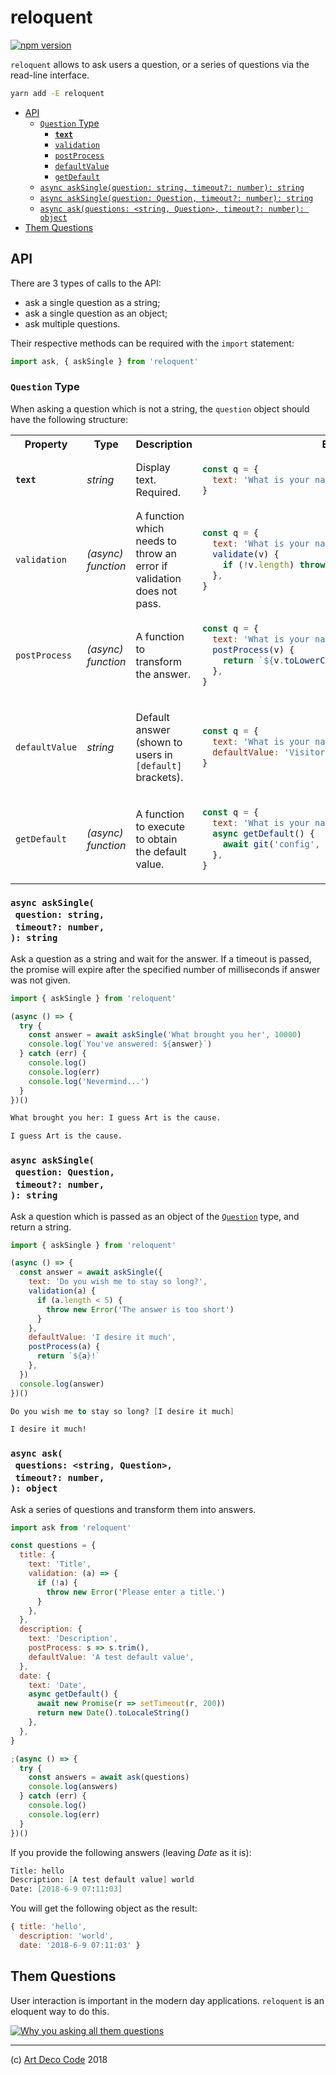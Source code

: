 # reloquent

[![npm version](https://badge.fury.io/js/reloquent.svg)](https://npmjs.org/package/reloquent)

`reloquent` allows to ask users a question, or a series of questions via the read-line interface.

```sh
yarn add -E reloquent
```

- [API](#api)
  * [`Question` Type](#question-type)
    * [<strong><code>text</code></strong>](#text)
    * [<code>validation</code>](#validation)
    * [<code>postProcess</code>](#postprocess)
    * [<code>defaultValue</code>](#defaultvalue)
    * [<code>getDefault</code>](#getdefault)
  * [`async askSingle(question: string, timeout?: number): string`](#async-asksinglequestion-stringtimeout-number-string)
  * [`async askSingle(question: Question, timeout?: number): string`](#async-asksinglequestion-questiontimeout-number-string)
  * [`async ask(questions: <string, Question>, timeout?: number): object`](#async-askquestions-string-questiontimeout-number-object)
- [Them Questions](#them-questions)

## API

There are 3 types of calls to the API:

- ask a single question as a string;
- ask a single question as an object;
- ask multiple questions.

Their respective methods can be required with the `import` statement:

```js
import ask, { askSingle } from 'reloquent'
```

### `Question` Type

When asking a question which is not a string, the `question` object should have the following structure:

<table>
  <tr>
    <th>Property</th>
    <th>Type</th>
    <th>Description</th>
    <th>Example</th>
  </tr>
  
<tr>
  <td><a name="text"><strong><code>text</code></strong></a></td>

  <td><em>string</em></td>
  <td>Display text. Required.</td>
  <td>



```js
const q = {
  text: 'What is your name',
}
```
  
  </td>
</tr>

<tr>
  <td><a name="validation"><code>validation</code></a></td>

  <td><em>(async) function</em></td>
  <td>A function which needs to throw an error if validation does not pass.</td>
  <td>



```js
const q = {
  text: 'What is your name',
  validate(v) {
    if (!v.length) throw new Error('Name is required.')
  },
}
```
  
  </td>
</tr>

<tr>
  <td><a name="postprocess"><code>postProcess</code></a></td>

  <td><em>(async) function</em></td>
  <td>A function to transform the answer.</td>
  <td>



```js
const q = {
  text: 'What is your name',
  postProcess(v) {
    return `${v.toLowerCase()}`
  },
}
```
  
  </td>
</tr>

<tr>
  <td><a name="defaultvalue"><code>defaultValue</code></a></td>

  <td><em>string</em></td>
  <td>

Default answer (shown to users in `[default]` brackets).</td>
  <td>



```js
const q = {
  text: 'What is your name',
  defaultValue: 'Visitor',
}
```
  
  </td>
</tr>

<tr>
  <td><a name="getdefault"><code>getDefault</code></a></td>

  <td><em>(async) function</em></td>
  <td>A function to execute to obtain the default value.</td>
  <td>



```js
const q = {
  text: 'What is your name',
  async getDefault() {
    await git('config', 'user.name')
  },
}
```
  
  </td>
</tr>
</table>

### `async askSingle(`<br/>&nbsp;&nbsp;`question: string,`<br/>&nbsp;&nbsp;`timeout?: number,`<br/>`): string`

Ask a question as a string and wait for the answer. If a timeout is passed, the promise will expire after the specified number of milliseconds if answer was not given.

```javascript
import { askSingle } from 'reloquent'

(async () => {
  try {
    const answer = await askSingle('What brought you her', 10000)
    console.log(`You've answered: ${answer}`)
  } catch (err) {
    console.log()
    console.log(err)
    console.log('Nevermind...')
  }
})()
```

```fs
What brought you her: I guess Art is the cause.
```

```fs
I guess Art is the cause.
```

### `async askSingle(`<br/>&nbsp;&nbsp;`question: Question,`<br/>&nbsp;&nbsp;`timeout?: number,`<br/>`): string`

Ask a question which is passed as an object of the [`Question`](#question-type) type, and return a string.

```javascript
import { askSingle } from 'reloquent'

(async () => {
  const answer = await askSingle({
    text: 'Do you wish me to stay so long?',
    validation(a) {
      if (a.length < 5) {
        throw new Error('The answer is too short')
      }
    },
    defaultValue: 'I desire it much',
    postProcess(a) {
      return `${a}!`
    },
  })
  console.log(answer)
})()
```

```fs
Do you wish me to stay so long? [I desire it much]
```

```fs
I desire it much!
```

### `async ask(`<br/>&nbsp;&nbsp;`questions: <string, Question>,`<br/>&nbsp;&nbsp;`timeout?: number,`<br/>`): object`

Ask a series of questions and transform them into answers.

```javascript
import ask from 'reloquent'

const questions = {
  title: {
    text: 'Title',
    validation: (a) => {
      if (!a) {
        throw new Error('Please enter a title.')
      }
    },
  },
  description: {
    text: 'Description',
    postProcess: s => s.trim(),
    defaultValue: 'A test default value',
  },
  date: {
    text: 'Date',
    async getDefault() {
      await new Promise(r => setTimeout(r, 200))
      return new Date().toLocaleString()
    },
  },
}

;(async () => {
  try {
    const answers = await ask(questions)
    console.log(answers)
  } catch (err) {
    console.log()
    console.log(err)
  }
})()
```

If you provide the following answers (leaving _Date_ as it is):

```fs
Title: hello
Description: [A test default value] world
Date: [2018-6-9 07:11:03]
```

You will get the following object as the result:

```js
{ title: 'hello',
  description: 'world',
  date: '2018-6-9 07:11:03' }
```

## Them Questions

User interaction is important in the modern day applications. `reloquent` is an eloquent way to do this.

[![Why you asking all them questions](http://img.youtube.com/vi/C1pkVrHKDik/0.jpg)](http://www.youtube.com/watch?v=C1pkVrHKDik)

---

(c) [Art Deco Code][1] 2018

[1]: https://artdeco.bz

